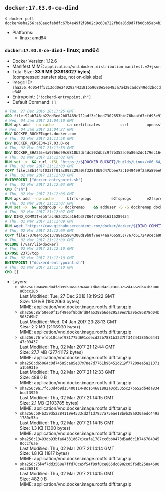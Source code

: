 ## `docker:17.03.0-ce-dind`

```console
$ docker pull docker@sha256:ab8aecfabdfc67b4e49f2f9b02c9c68e722fb6a86d9d7fb06bb5ab4b163d5566
```

-	Platforms:
	-	linux; amd64

### `docker:17.03.0-ce-dind` - linux; amd64

-	Docker Version: 1.12.6
-	Manifest MIME: `application/vnd.docker.distribution.manifest.v2+json`
-	Total Size: **33.9 MB (33918027 bytes)**  
	(compressed transfer size, not on-disk size)
-	Image ID: `sha256:4d054ff5213dd0e240292443581b59680e5e6483a7ad29cadd849dd2bccde348`
-	Entrypoint: `["dockerd-entrypoint.sh"]`
-	Default Command: `[]`

```dockerfile
# Tue, 27 Dec 2016 18:17:25 GMT
ADD file:92ab746eb22dd3ed2b87469c719adf3c1bed7302653bbd76baafd7cfd95e911e in / 
# Wed, 04 Jan 2017 21:04:10 GMT
RUN apk add --no-cache 		ca-certificates 		curl 		openssl
# Wed, 04 Jan 2017 21:04:27 GMT
ENV DOCKER_BUCKET=get.docker.com
# Thu, 02 Mar 2017 21:11:58 GMT
ENV DOCKER_VERSION=17.03.0-ce
# Thu, 02 Mar 2017 21:11:58 GMT
ENV DOCKER_SHA256=4a9766d99c6818b2d54dc302db3c9f7b352ad0a80a2dc179ec164a3ba29c2d3e
# Thu, 02 Mar 2017 21:12:02 GMT
RUN set -x 	&& curl -fSL "https://${DOCKER_BUCKET}/builds/Linux/x86_64/docker-${DOCKER_VERSION}.tgz" -o docker.tgz 	&& echo "${DOCKER_SHA256} *docker.tgz" | sha256sum -c - 	&& tar -xzvf docker.tgz 	&& mv docker/* /usr/local/bin/ 	&& rmdir docker 	&& rm docker.tgz 	&& docker -v
# Thu, 02 Mar 2017 21:12:03 GMT
COPY file:a8b1446f032ff01ac092c29a0af328f0b9d47bbee72d1049499f2a9a89ee988a in /usr/local/bin/ 
# Thu, 02 Mar 2017 21:12:03 GMT
ENTRYPOINT ["docker-entrypoint.sh"]
# Thu, 02 Mar 2017 21:12:03 GMT
CMD ["sh"]
# Thu, 02 Mar 2017 21:12:06 GMT
RUN apk add --no-cache 		btrfs-progs 		e2fsprogs 		e2fsprogs-extra 		iptables 		xfsprogs 		xz
# Thu, 02 Mar 2017 21:12:07 GMT
RUN set -x 	&& addgroup -S dockremap 	&& adduser -S -G dockremap dockremap 	&& echo 'dockremap:165536:65536' >> /etc/subuid 	&& echo 'dockremap:165536:65536' >> /etc/subgid
# Thu, 02 Mar 2017 21:12:07 GMT
ENV DIND_COMMIT=3b5fac462d21ca164b3778647420016315289034
# Thu, 02 Mar 2017 21:12:09 GMT
RUN wget "https://raw.githubusercontent.com/docker/docker/${DIND_COMMIT}/hack/dind" -O /usr/local/bin/dind 	&& chmod +x /usr/local/bin/dind
# Thu, 02 Mar 2017 21:12:09 GMT
COPY file:7070e4b35c137a8ec5904300d19b8f7ee74aa76659517767c617249cece98a4a in /usr/local/bin/ 
# Thu, 02 Mar 2017 21:12:09 GMT
VOLUME [/var/lib/docker]
# Thu, 02 Mar 2017 21:12:10 GMT
EXPOSE 2375/tcp
# Thu, 02 Mar 2017 21:12:10 GMT
ENTRYPOINT ["dockerd-entrypoint.sh"]
# Thu, 02 Mar 2017 21:12:10 GMT
CMD []
```

-	Layers:
	-	`sha256:0a8490d0dfd399b3a50e9aaa81dba0d425c3868762d46526b41be00886bcc28b`  
		Last Modified: Tue, 27 Dec 2016 18:19:22 GMT  
		Size: 1.9 MB (1902063 bytes)  
		MIME: application/vnd.docker.image.rootfs.diff.tar.gzip
	-	`sha256:8af50e60f15f49e6f8bd6fd84a5388b6de295a9e87ba9bc86878d04b5037d9b7`  
		Last Modified: Wed, 04 Jan 2017 23:28:13 GMT  
		Size: 2.2 MB (2166920 bytes)  
		MIME: application/vnd.docker.image.rootfs.diff.tar.gzip
	-	`sha256:76fefdb18caef981775d691cdecd22b7881b3237ff343443855c644147c03437`  
		Last Modified: Thu, 02 Mar 2017 21:12:44 GMT  
		Size: 27.7 MB (27741172 bytes)  
		MIME: application/vnd.docker.image.rootfs.diff.tar.gzip
	-	`sha256:d65064c0d74585ca85e37978e7d7761b96452d219f77209ea5a21071a1b6931e`  
		Last Modified: Thu, 02 Mar 2017 21:12:33 GMT  
		Size: 488.0 B  
		MIME: application/vnd.docker.image.rootfs.diff.tar.gzip
	-	`sha256:9a17fc53d4b9d1540011448c164681892a0cd535bc27b652db4da834bcdf3920`  
		Last Modified: Thu, 02 Mar 2017 21:14:15 GMT  
		Size: 2.1 MB (2103785 bytes)  
		MIME: application/vnd.docker.image.rootfs.diff.tar.gzip
	-	`sha256:b04b359d52284119e4533cd2f1d7937a75eae18b9b38a030aedc449a1780c53a`  
		Last Modified: Thu, 02 Mar 2017 21:14:15 GMT  
		Size: 1.3 KB (1300 bytes)  
		MIME: application/vnd.docker.image.rootfs.diff.tar.gzip
	-	`sha256:13493db93bfa64331d67c3cafa1787cc6bb0473d6ad6c1b7467040458cccf6ae`  
		Last Modified: Thu, 02 Mar 2017 21:14:14 GMT  
		Size: 1.8 KB (1817 bytes)  
		MIME: application/vnd.docker.image.rootfs.diff.tar.gzip
	-	`sha256:75b4f7dd3568e7ffd70ce5f54f89f0ce865dc6902c05f6db258a4600ed336818`  
		Last Modified: Thu, 02 Mar 2017 21:14:15 GMT  
		Size: 482.0 B  
		MIME: application/vnd.docker.image.rootfs.diff.tar.gzip
